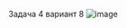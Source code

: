 Задача 4 вариант 8 
![image](https://user-images.githubusercontent.com/90615128/137873194-c3bfc5ca-69f7-4c25-a04d-8f2f9dcbc740.png)
